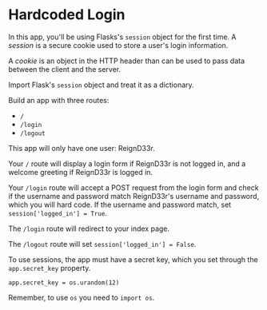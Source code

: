 Hardcoded Login
===============

In this app, you'll be using Flasks's `session` object for the first
time. A *session* is a secure cookie used to store a user's login
information.

A *cookie* is an object in the HTTP header than can be used to pass
data between the client and the server.

Import Flask's `session` object and treat it as a dictionary.

Build an app with three routes:
* `/`
* `/login`
* `/logout`

This app will only have one user: ReignD33r.

Your `/` route will display a login form if ReignD33r is not logged
in, and a welcome greeting if ReignD33r is logged in.

Your `/login` route will accept a POST request from the login
form and check if
the username and password match ReignD33r's username and password,
which you will hard code. If the username and password match, set
`session['logged_in'] = True`.

The `/login` route will redirect to your index page.

The `/logout` route will set `session['logged_in'] = False`.

To use sessions, the app must have a secret key, which you set through
the `app.secret_key` property.

`app.secret_key = os.urandom(12)`

Remember, to use `os` you need to `import os`.
